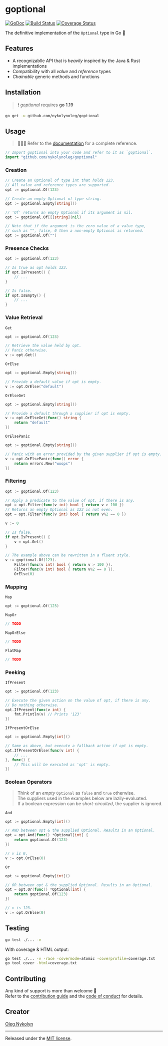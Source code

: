 # goptional

[![GoDoc][doc-img]][doc] [![Build Status][ci-img]][ci] [![Coverage Status][cov-img]][cov]

The definitive implementation of the `Optional` type in Go 🚀

## Features

- A recognizablle API that is *heavily* inspired by the Java & Rust implementations
- Compatibility with all *value* and *reference* types
- *Chainable* generic methods and functions

## Installation

> ❗️ *goptional* requires **go 1.19**

```bash
go get -u github.com/nykolynoleg/goptional
```

## Usage

> 👨🏻‍💻 Refer to the [documentation](https://pkg.go.dev/github.com/nykolynoleg/goptional) for a complete reference.

```go
// Import goptional into your code and refer to it as `goptional`.
import "github.com/nykolynoleg/goptional"
```

### Creation

```go
// Create an Optional of type int that holds 123.
// All value and reference types are supported.
opt := goptional.Of(123)
```

```go
// Create an empty Optional of type string.
opt := goptional.Empty[string]()
```

```go
// 'Of' returns an empty Optional if its argument is nil.
opt := goptional.Of[[]string](nil)
```

```go
// Note that if the argument is the zero value of a value type,
// such as "", false, 0 then a non-empty Optional is returned.
opt := goptional.Of("")
```

### Presence Checks

```go
opt := goptional.Of(123)

// Is true as opt holds 123.
if opt.IsPresent() {
    // ...
}

// Is false.
if opt.IsEmpty() {
    // ...
}
```

### Value Retrieval

`Get`

```go
opt := goptional.Of(123)

// Retrieve the value held by opt.
// Panic otherwise.
v := opt.Get()
```

`OrElse`

```go
opt := goptional.Empty[string]()

// Provide a default value if opt is empty.
v := opt.OrElse("default")
```

`OrElseGet`

```go
opt := goptional.Empty[string]()

// Provide a default through a supplier if opt is empty.
v := opt.OrElseGet(func() string {
    return "default"
})
```

`OrElsePanic`

```go
opt := goptional.Empty[string]()

// Panic with an error provided by the given supplier if opt is empty.
v := opt.OrElsePanic(func() error {
    return errors.New("woops")
})
```

### Filtering

```go
opt := goptional.Of(123)

// Apply a predicate to the value of opt, if there is any.
opt = opt.Filter(func(v int) bool { return v > 100 })
// Returns an empty Optional as 123 is not even.
opt = opt.Filter(func(v int) bool { return v%2 == 0 })

v := 0

// Is false.
if opt.IsPresent() {
    v = opt.Get()
}
```

```go
// The example above can be rewritten in a fluent style.
v := goptional.Of(123).
    Filter(func(v int) bool { return v > 100 }).
    Filter(func(v int) bool { return v%2 == 0 }).
    OrElse(0)
```

### Mapping

`Map`

```go
opt := goptional.Of(123)
```

`MapOr`

```go
// TODO
```

`MapOrElse`

```go
// TODO
```

`FlatMap`

```go
// TODO
```

### Peeking

`IfPresent`

```go
opt := goptional.Of(123)

// Execute the given action on the value of opt, if there is any.
// Do nothing otherwise.
opt.IfPresent(func(v int) {
    fmt.Println(v) // Prints '123'
})
```

`IfPresentOrElse`

```go
opt := goptional.Empty[int]()

// Same as above, but execute a fallback action if opt is empty.
opt.IfPresentOrElse(func(v int) {
    // ...
}, func() {
    // This will be executed as 'opt' is empty.
})
```

### Boolean Operators

> Think of an *empty* `Optional` as `false` and `true` otherwise.  
> The suppliers used in the examples below are lazily-evaluated.  
> If a boolean expression can be *short-circuited*, the supplier is ignored.

`And`

```go
opt := goptional.Empty[int]()

// AND between opt & the supplied Optional. Results in an Optional.
opt = opt.And(func() *Optional[int] {
    return goptional.Of(123)
})

// v is 0.
v := opt.OrElse(0)
```

`Or`

```go
opt := goptional.Empty[int]()

// OR between opt & the supplied Optional. Results in an Optional.
opt = opt.Or(func() *Optional[int] {
    return goptional.Of(123)
})

// v is 123.
v := opt.OrElse(0)
```

## Testing

```bash
go test ./... -v
```

With coverage & HTML output:

```bash
go test ./... -v -race -covermode=atomic -coverprofile=coverage.txt
go tool cover -html=coverage.txt
```

## Contributing

Any kind of support is more than welcome 🤝  
Refer to the [contribution guide](CONTRIBUTING.md) and the [code of conduct](CODE_OF_CONDUCT.md) for details.

## Creator

[Oleg Nykolyn](https://linktr.ee/lgnk)

---

Released under the [MIT license](LICENSE.txt).

[doc-img]: https://pkg.go.dev/badge/github.com/nykolynoleg/goptional
[doc]: https://pkg.go.dev/github.com/nykolynoleg/goptional
[ci-img]: https://github.com/nykolynoleg/goptional/actions/workflows/go.yml/badge.svg
[ci]: https://github.com/nykolynoleg/goptional/actions/workflows/go.yml
[cov-img]: https://codecov.io/gh/nykolynoleg/goptional/branch/master/graph/badge.svg
[cov]: https://codecov.io/gh/nykolynoleg/goptional

